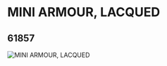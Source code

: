 # MINI ARMOUR, LACQUED
## 61857
![MINI ARMOUR, LACQUED](https://lc-www-live-s.legocdn.com/media/bricks/5/2/4519887.jpg)